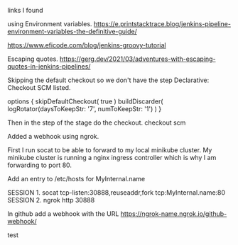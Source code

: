 links I found

using Environment variables.
  https://e.printstacktrace.blog/jenkins-pipeline-environment-variables-the-definitive-guide/

  https://www.eficode.com/blog/jenkins-groovy-tutorial

Escaping quotes.
  https://gerg.dev/2021/03/adventures-with-escaping-quotes-in-jenkins-pipelines/



Skipping the default checkout so we don't have the step 
  Declarative: Checkout SCM  listed.

options {
    skipDefaultCheckout( true ) 
    buildDiscarder( logRotator(daysToKeepStr: '7', numToKeepStr: '1') )
}

Then in the step of the stage do the checkout.
checkout scm


Added a webhook using ngrok.

First I run socat to be able to forward to my local minikube cluster. 
My minikube cluster is running a nginx ingress controller which is why 
I am forwarding to port 80.

Add an entry to /etc/hosts for
MyInternal.name

SESSION 1. socat tcp-listen:30888,reuseaddr,fork tcp:MyInternal.name:80
SESSION 2. ngrok http 30888

In github add a webhook with the URL
https://ngrok-name.ngrok.io/github-webhook/

test
